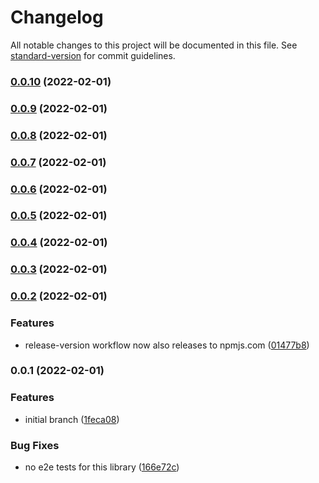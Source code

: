 # Changelog

All notable changes to this project will be documented in this file. See [standard-version](https://github.com/conventional-changelog/standard-version) for commit guidelines.

### [0.0.10](https://github.com/iotakingdoms/common/compare/v0.0.9...v0.0.10) (2022-02-01)

### [0.0.9](https://github.com/iotakingdoms/common/compare/v0.0.8...v0.0.9) (2022-02-01)

### [0.0.8](https://github.com/iotakingdoms/common/compare/v0.0.7...v0.0.8) (2022-02-01)

### [0.0.7](https://github.com/iotakingdoms/common/compare/v0.0.6...v0.0.7) (2022-02-01)

### [0.0.6](https://github.com/iotakingdoms/common/compare/v0.0.5...v0.0.6) (2022-02-01)

### [0.0.5](https://github.com/iotakingdoms/common/compare/v0.0.4...v0.0.5) (2022-02-01)

### [0.0.4](https://github.com/iotakingdoms/common/compare/v0.0.3...v0.0.4) (2022-02-01)

### [0.0.3](https://github.com/iotakingdoms/common/compare/v0.0.2...v0.0.3) (2022-02-01)

### [0.0.2](https://github.com/iotakingdoms/common/compare/v0.0.1...v0.0.2) (2022-02-01)


### Features

* release-version workflow now also releases to npmjs.com ([01477b8](https://github.com/iotakingdoms/common/commit/01477b8a5f15c4e822a1a0e6ad8bbadf93073ff9))

### 0.0.1 (2022-02-01)


### Features

* initial branch ([1feca08](https://github.com/iotakingdoms/common/commit/1feca08e8b2c1cce3d980cc49b5851ca6cac625c))


### Bug Fixes

* no e2e tests for this library ([166e72c](https://github.com/iotakingdoms/common/commit/166e72c6a058961e1c90100a37d73001ca26e204))
